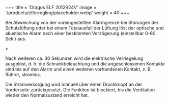 +++
title = 'Dragos ELF 2012R24V'
image = '/products/elforregling/placeholder.webp'
weight = 40
+++

Bei Abweichung von der voreingestellten Alarmgrenze bei Störungen der Schutzlüftung oder bei einem Totalausfall der Lüftung löst der optische und akustische Alarm nach einer bestimmten Verzögerung (einstellbar 0-60 Sek.) aus.

<!--more-->>

Nach weiteren ca. 30 Sekunden wird die elektrische Verriegelung ausgelöst, d. h. die Schrankbeleuchtung und die angeschlossenen Kontakte sind bis auf den Alarm und einen weiteren vorhandenen Kontakt, z. B. Rührer, stromlos.

Die Stromversorgung wird manuell über einen Druckknopf an der Vorderseite zurückgesetzt. Die Funktion ist blockiert, bis die Ventilation wieder den Normalzustand erreicht hat.
